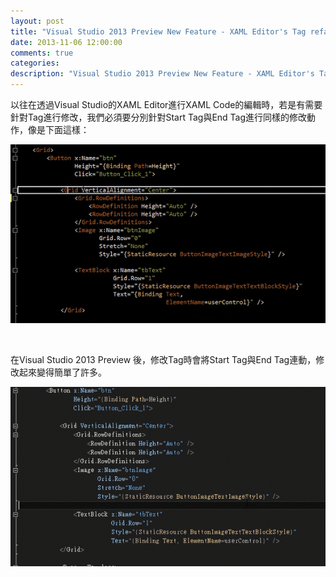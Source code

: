 ```yaml
---
layout: post
title: "Visual Studio 2013 Preview New Feature - XAML Editor's Tag refactoring"
date: 2013-11-06 12:00:00
comments: true
categories: 
description: "Visual Studio 2013 Preview New Feature - XAML Editor's Tag refactoring"
---
```

<p>
	以往在透過Visual Studio的XAML Editor進行XAML Code的編輯時，若是有需要針對Tag進行修改，我們必須要分別針對Start Tag與End Tag進行同樣的修改動作，像是下面這樣：</p>
<p>
	<img border="0" src="\images\posts\72424020-07f3-40fb-8f96-7c9455c76428\2013830162216485.gif" /></p>
<p>
	 </p>
<p>
	在Visual Studio 2013 Preview 後，修改Tag時會將Start Tag與End Tag連動，修改起來變得簡單了許多。</p>
<p>
	<img border="0" src="\images\posts\72424020-07f3-40fb-8f96-7c9455c76428\2013830162340579.gif" /></p>
